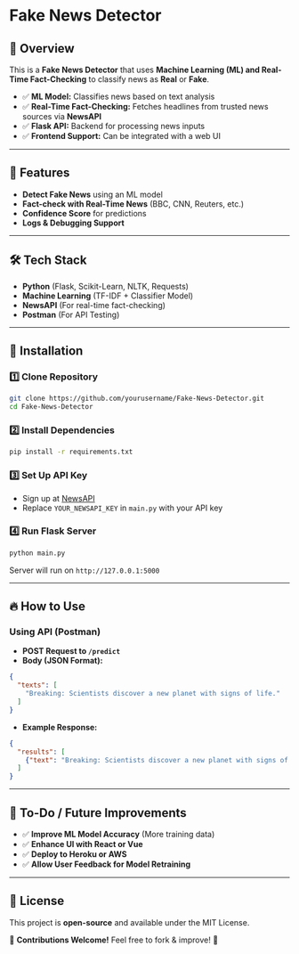 # Fake News Detector

## 📌 Overview
This is a **Fake News Detector** that uses **Machine Learning (ML) and Real-Time Fact-Checking** to classify news as **Real** or **Fake**.

- ✅ **ML Model:** Classifies news based on text analysis
- ✅ **Real-Time Fact-Checking:** Fetches headlines from trusted news sources via **NewsAPI**
- ✅ **Flask API:** Backend for processing news inputs
- ✅ **Frontend Support:** Can be integrated with a web UI

---

## 🚀 Features
- **Detect Fake News** using an ML model
- **Fact-check with Real-Time News** (BBC, CNN, Reuters, etc.)
- **Confidence Score** for predictions
- **Logs & Debugging Support**

---

## 🛠️ Tech Stack
- **Python** (Flask, Scikit-Learn, NLTK, Requests)
- **Machine Learning** (TF-IDF + Classifier Model)
- **NewsAPI** (For real-time fact-checking)
- **Postman** (For API Testing)

---

## 📌 Installation
### 1️⃣ Clone Repository
```bash
git clone https://github.com/yourusername/Fake-News-Detector.git
cd Fake-News-Detector
```

### 2️⃣ Install Dependencies
```bash
pip install -r requirements.txt
```

### 3️⃣ Set Up API Key
- Sign up at [NewsAPI](https://newsapi.org/)
- Replace `YOUR_NEWSAPI_KEY` in `main.py` with your API key

### 4️⃣ Run Flask Server
```bash
python main.py
```
Server will run on `http://127.0.0.1:5000`

---

## 🔥 How to Use
### **Using API (Postman)**
- **POST Request to `/predict`**
- **Body (JSON Format):**
```json
{
  "texts": [
    "Breaking: Scientists discover a new planet with signs of life."
  ]
}
```
- **Example Response:**
```json
{
  "results": [
    {"text": "Breaking: Scientists discover a new planet with signs of life.", "prediction": "Real (Matched with real news)"}
  ]
}
```

---

## 📌 To-Do / Future Improvements
- ✅ **Improve ML Model Accuracy** (More training data)
- ✅ **Enhance UI with React or Vue**
- ✅ **Deploy to Heroku or AWS**
- ✅ **Allow User Feedback for Model Retraining**

---

## 📝 License
This project is **open-source** and available under the MIT License.

📢 **Contributions Welcome!** Feel free to fork & improve! 🚀

